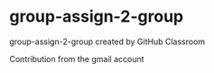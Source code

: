 # group-assign-2-group
group-assign-2-group created by GitHub Classroom

Contribution from the gmail account
